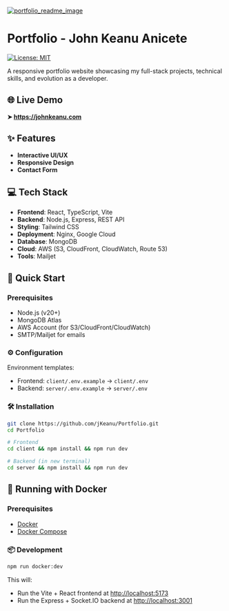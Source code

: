 [![portfolio_readme_image](https://github.com/user-attachments/assets/7309bc1e-0599-45d4-81f8-28a1c50f2ddd)](https://johnkeanu.com)

# Portfolio - John Keanu Anicete
[![License: MIT](https://img.shields.io/badge/License-MIT-yellow.svg)](https://opensource.org/licenses/MIT)

A responsive portfolio website showcasing my full-stack projects, technical skills, and evolution as a developer.

## 🌐 Live Demo  
**➤ https://johnkeanu.com**

## ✨ Features
- **Interactive UI/UX**
- **Responsive Design**
- **Contact Form**

## 💻 Tech Stack
- **Frontend**: React, TypeScript, Vite  
- **Backend**: Node.js, Express, REST API  
- **Styling**: Tailwind CSS  
- **Deployment**: Nginx, Google Cloud  
- **Database**: MongoDB  
- **Cloud**: AWS (S3, CloudFront, CloudWatch, Route 53)  
- **Tools**: Mailjet  

## 🚀 Quick Start
### Prerequisites
- Node.js (v20+)  
- MongoDB Atlas  
- AWS Account (for S3/CloudFront/CloudWatch)  
- SMTP/Mailjet for emails


### ⚙️ Configuration
Environment templates:
- Frontend: `client/.env.example` → `client/.env`
- Backend: `server/.env.example` → `server/.env`

### 🛠️ Installation

```bash
git clone https://github.com/jKeanu/Portfolio.git
cd Portfolio

# Frontend
cd client && npm install && npm run dev

# Backend (in new terminal)
cd server && npm install && npm run dev
```

## 🐳 Running with Docker

### Prerequisites
- [Docker](https://www.docker.com/)
- [Docker Compose](https://docs.docker.com/compose/)

### 📦 Development
```bash
npm run docker:dev
```
This will:
- Run the Vite + React frontend at [http://localhost:5173](http://localhost:5173)
- Run the Express + Socket.IO backend at [http://localhost:3001](http://localhost:3001)
